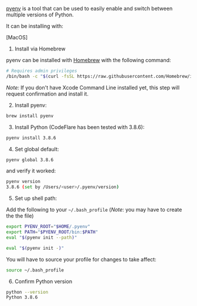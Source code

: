 <!--
{% comment %}
Copyright 2021 IBM

Licensed under the Apache License, Version 2.0 (the "License");
you may not use this file except in compliance with the License.
You may obtain a copy of the License at

http://www.apache.org/licenses/LICENSE-2.0

Unless required by applicable law or agreed to in writing, software
distributed under the License is distributed on an "AS IS" BASIS,
WITHOUT WARRANTIES OR CONDITIONS OF ANY KIND, either express or implied.
See the License for the specific language governing permissions and
limitations under the License.
{% endcomment %}
-->

[pyenv](https://github.com/pyenv/pyenv) is a tool that can be used to easily enable and switch between multiple versions of Python.

It can be installing with:

[MacOS]

1. Install via Homebrew

pyenv can be installed with [Homebrew](https://brew.sh) with the following command:

```bash
# Requires admin privileges
/bin/bash -c "$(curl -fsSL https://raw.githubusercontent.com/Homebrew/install/HEAD/install.sh)"
```

*Note:* If you don't have Xcode Command Line installed yet, this step will request confirmation and install it.

2. Install pyenv:

```bash
brew install pyenv 
```

3. Install Python (CodeFlare has been tested with 3.8.6):

```bash
pyenv install 3.8.6
```

4. Set global default:
```bash
pyenv global 3.8.6
```
and verify it worked:

```bash
pyenv version
3.8.6 (set by /Users/<user>/.pyenv/version)
```

5. Set up shell path:

Add the following to your `~/.bash_profile` (*Note*: you may have to create the the file)

```bash
export PYENV_ROOT="$HOME/.pyenv" 
export PATH="$PYENV_ROOT/bin:$PATH"
eval "$(pyenv init --path)"

eval "$(pyenv init -)"
```

You will have to source your profile for changes to take affect:

```bash
source ~/.bash_profile
```

6. Confirm Python version

```bash
python --version
Python 3.8.6
```

